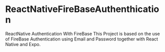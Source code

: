 # ReactNativeFireBaseAuthenthication
ReactNative Authentication With FireBase
This Project is based on the use of FireBase Authentication using Email and Password together with React Native and Expo.
